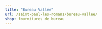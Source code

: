 ```yaml
---
title: "Bureau Vallée"
url: /saint-paul-les-romans/bureau-vallee/
shop: fournitures de bureau
---
```

